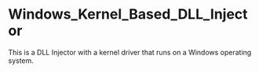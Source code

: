 # Windows_Kernel_Based_DLL_Injector
This is a DLL Injector with a kernel driver that runs on a Windows operating system.
